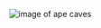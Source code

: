 ![image of ape caves](https://i.pinimg.com/originals/44/fe/dc/44fedcd0242345282a9d560489a54b6f.jpg)
